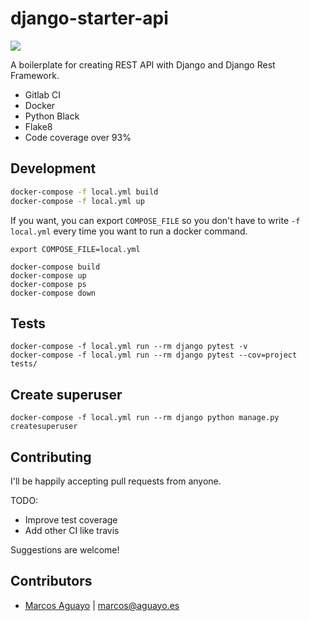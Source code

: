 # django-starter-api
![](https://img.shields.io/badge/code%20style-black-000000.svg)

A boilerplate for creating REST API with Django and Django Rest Framework.

- Gitlab CI
- Docker
- Python Black
- Flake8
- Code coverage over 93%


## Development

```bash
docker-compose -f local.yml build
docker-compose -f local.yml up
```

If you want, you can export `COMPOSE_FILE` so you don't have to write `-f local.yml` every time you want to run a docker command.
```
export COMPOSE_FILE=local.yml

docker-compose build
docker-compose up
docker-compose ps
docker-compose down
```

## Tests
```
docker-compose -f local.yml run --rm django pytest -v
docker-compose -f local.yml run --rm django pytest --cov=project tests/
```

## Create superuser

```
docker-compose -f local.yml run --rm django python manage.py createsuperuser
```

## Contributing

I'll be happily accepting pull requests from anyone.

TODO:
- Improve test coverage
- Add other CI like travis

Suggestions are welcome!


## Contributors

- [Marcos Aguayo](https://github.com/maguayo) | <marcos@aguayo.es>
